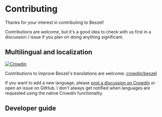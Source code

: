 # Contributing

Thanks for your interest in contributing to Beszel!

Contributions are welcome, but it's a good idea to check with us first in a discussion / issue if you plan on doing anything significant.

## Multilingual and localization

[![Crowdin](https://badges.crowdin.net/beszel/localized.svg)](https://crowdin.com/project/beszel)

Contributions to improve Beszel's translations are welcome: [crowdin/beszel](https://crowdin.com/project/beszel)

If you want to add a new language, please [post a discussion on Crowdin](https://crowdin.com/project/beszel/discussions) or open an issue on GitHub. I don't always get notified when languages are requested using the native Crowdin functionality.

## Developer guide
